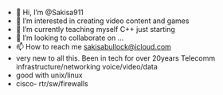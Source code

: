 - 👋 Hi, I’m @Sakisa911
- 👀 I’m interested in creating video content and games
- 🌱 I’m currently teaching myself C++ just starting
- 💞️ I’m looking to collaborate on ...
- 📫 How to reach me sakisabullock@icloud.com
- very new to all this. Been in tech for over 20years Telecomm infrastructure/networking voice/video/data 
- good with unix/linux 
- cisco- rtr/sw/firewalls

<!---
Sakisa911/Sakisa911 is a ✨ special ✨ repository because its `README.md` (this file) appears on your GitHub profile.
You can click the Preview link to take a look at your changes.
--->
